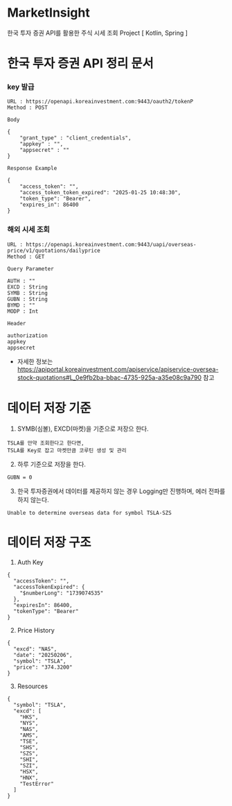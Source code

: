 # MarketInsight
한국 투자 증권 API를 활용한 주식 시세 조회 Project [ Kotlin, Spring ]

# 한국 투자 증권 API 정리 문서

<h3> key 발급 </h3>

```
URL : https://openapi.koreainvestment.com:9443/oauth2/tokenP
Method : POST

Body

{
    "grant_type" : "client_credentials",
    "appkey" : "",
    "appsecret" : ""
}

Response Example

{
    "access_token": "",
    "access_token_token_expired": "2025-01-25 10:48:30",
    "token_type": "Bearer",
    "expires_in": 86400
}
```

<h3> 해외 시세 조회 </h3>

```
URL : https://openapi.koreainvestment.com:9443/uapi/overseas-price/v1/quotations/dailyprice
Method : GET

Query Parameter

AUTH : ""
EXCD : String
SYMB : String
GUBN : String
BYMD : ""
MODP : Int

Header

authorization
appkey
appsecret
```
- 자세한 정보는 https://apiportal.koreainvestment.com/apiservice/apiservice-oversea-stock-quotations#L_0e9fb2ba-bbac-4735-925a-a35e08c9a790 참고


# 데이터 저장 기준

1. SYMB(심볼), EXCD(마켓)을 기준으로 저장으 한다.
```
TSLA를 만약 조회한다고 한다면,
TSLA를 Key로 잡고 마켓만큼 코루틴 생성 및 관리
```

2. 하루 기준으로 저장을 한다.
```
GUBN = 0
```

3. 한국 투자증권에서 데이터를 제공하지 않는 경우 Logging만 진행하며, 에러 전파를 하지 않는다.
```
Unable to determine overseas data for symbol TSLA-SZS
```

# 데이터 저장 구조

1. Auth Key
```
{
  "accessToken": "",
  "accessTokenExpired": {
    "$numberLong": "1739074535"
  },
  "expiresIn": 86400,
  "tokenType": "Bearer"
}
```

2. Price History
```
{
  "excd": "NAS",
  "date": "20250206",
  "symbol": "TSLA",
  "price": "374.3200"
}
```


3. Resources
```
{
  "symbol": "TSLA",
  "excd": [
    "HKS",
    "NYS",
    "NAS",
    "AMS",
    "TSE",
    "SHS",
    "SZS",
    "SHI",
    "SZI",
    "HSX",
    "HNX",
    "TestError"
  ]
}
```
